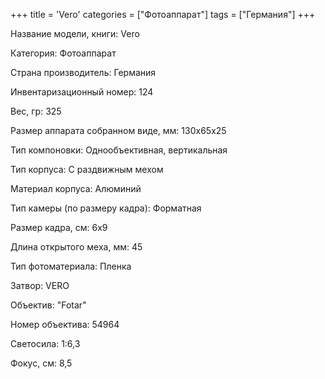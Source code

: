 +++
title = 'Vero'
categories = ["Фотоаппарат"]
tags = ["Германия"]
+++

Название модели, книги: Vero

Категория: Фотоаппарат

Страна производитель: Германия

Инвентаризационный номер: 124

Вес, гр: 325

Размер аппарата  собранном виде, мм: 130x65x25

Тип компоновки: Однообъективная, вертикальная

Тип корпуса: С раздвижным мехом

Материал корпуса: Алюминий

Тип камеры (по размеру кадра): Форматная

Размер кадра, см: 6х9

Длина открытого меха, мм: 45

Тип фотоматериала: Пленка

Затвор: VERO

Объектив: "Fotar"

Номер объектива: 54964

Светосила: 1:6,3

Фокус, см: 8,5

